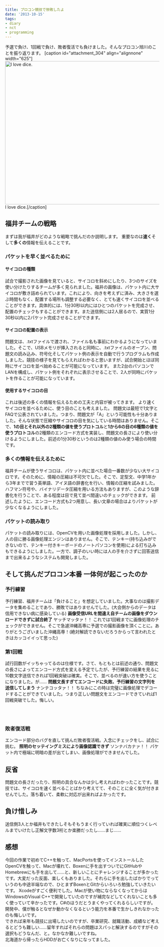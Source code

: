 ```yaml
---
title: プロコン競技で惨敗したよ
date: '2013-10-15'
tags:
- diary
- nct
- programming
---
```


予選で負け、1回戦で負け、敗者復活でも負けました。そんなプロコン旭川のことを振り返ります。
[caption id="attachment_304" align="alignnone" width="625"]<a href="http://unasuke.com/wp/wp-content/uploads/2013/10/IMG_0153.jpg"><img src="http://unasuke.com/wp/wp-content/uploads/2013/10/IMG_0153-1024x768.jpg" alt="I love dice." width="625" height="468" class="size-large wp-image-304" /></a> I love dice.[/caption]

<!--more-->

<h2>福井チームの戦略</h2>
まずは我が福井がどのような戦略で挑んだのか説明します。
重要なのは<strong>速く</strong>そして<strong>多くの</strong>情報を伝えることです。
<h3>パケットを早く並べるために</h3>
<h4>サイコロの種類</h4>
試合で撮影された画像を見ていると、サイコロを斜めにしたり、3つのサイズを使い分けたりするチームが多く見られました。福井の画像は、パケット内に大サイコロが敷き詰められています。これにより、向きを考えずに済み、大きさを選ぶ時間もなく、配置する場所も調整する必要なく、とても速くサイコロを並べることができます。具体的には、1分30秒以内にはひとつのパケットを完成させ、配置のチェックもすることができます。また送信側には2人居るので、実質1分30秒以内に2パケット完成させることができます。
<h4>サイコロの配置の表示</h4>
問題文は、.txtファイルで渡され、ファイル名も事前にわかるようになっていました。そこで、USBメモリが挿入されると同時に、.txtファイルのオープン、問題文の読み込み、符号化そしてパケット例の表示を自動で行うプログラムも作成しました。競技の様子を見てもらえればわかると思いますが、試合開始とほぼ同時にサイコロを並べ始めることが可能になっています。
また2台のパソコンでLANを構成し、パケット例をそれぞれに表示させることで、2人が同時にパケットを作ることが可能になっています。
<h4>使用するサイコロの目</h4>
これは後述の多くの情報を伝えるための工夫と内容が被ってきます。
より速くサイコロを並べるために、使う目のことも考えました。
問題文は最短で1文字とFAQで公表されていました。つまり、問題文が「A」という可能性も十分ありました。そんな状態で圧縮やサイコロの目を気にしている時間はありません。そこで、<strong>1の目とそれ以外の2種類の値を使うプロトコル</strong>と<strong>1から6の目の6種類の値を使うプロトコル</strong>の2種類のエンコード方式を実装し、問題文の長さにより使い分けるようにしました。前述の1分30秒というのは2種類の値のみ使う場合の時間です。

<h3>多くの情報を伝えるために</h3>
福井チームが使うサイコロは、パケット内に並べた場合一番数が少ない大サイコロです。そのために、情報の圧縮は不可欠でした。そこで、定型文、中学1年から3年までで習う英単語、アイヌ語の辞書化を行い、情報の圧縮を試みました。
ハフマン符号や、バイナリデータ圧縮を用いる方法もありますが、このような辞書化を行うことで、ある程度は目で見て並べ間違いのチェックができます。
前述したように、エンコード方式も2つ用意し、長い文章の場合はよりパケットが少なくなるようにしました。

<h3>パケットの読み取り</h3>
パケットの読み取りには、OpenCVを用いた画像処理を採用しました。しかし、人の目に勝る画像処理エンジンはありません。そこで、テンキー(持ち込みができないので、テンキー付きキーボードのノートパソコンを使用)による打ち込みもできるようにしました。一方で、調子のいい時には人の手を介さずに回答送信まで出来るようなシステムも開発しました。

<h2>そして挑んだプロコン本番 一体何が起こったのか</h2>
<h3>予行練習</h3>
予行練習、福井チームは「負けること」を想定していました。大事なのは撮影データを集めることであり、勝敗ではありませんでした。(大会側からのデータは信用できない病に感染している)
<strong>画像受信URLを間違え自チームの画像をダウンロードできずに試合終了</strong>
ヤッチマッタァ！！
これでは1回戦までに画像処理のチェックができません。そこで急遽沖縄高専に予選での撮影画像を頂くことに。ありがとうございました沖縄高専！(絶対解読できないだろうからって言われたときはカッコイイって思った)


<h3>第1回戦</h3>
試行回数がイッちゃってるのは仕様です。さて、もともとは前述の通り、問題文の長さによってエンコード方式を変える予定でしたが、予行練習の結果を見るに10数文字送信できれば1回戦突破は確実。そこで、並べるのが速い方を使うことになりました。が……
<strong>問題文長すぎてエンコードに失敗、予行練習の文字列を送信してしまう</strong>
ナンテコッタァ！！
ちなみにこの時は完璧に画像処理でデコードすることができていました。つまり正しい問題文をエンコードできていれば1回戦突破でした。悔しい。

<br><br>
<h3>敗者復活戦</h3>
エンコード部分のバグを直して挑んだ敗者復活戦。入念にチェックをし、試合に挑む。
<strong>照明のセッテイングミスにより画像認識できず</strong>
ソンナバカナァ！！
パケット内で極端に明暗の差が出てしまい、画像処理ができませんでした。

<h2>反省</h2>
問題文の長さだったり、照明の具合なんかは少し考えればわかったことです。競技では、サイコロを速く並べることばかり考えてて、そのことに全く気が付きませんでした。落ち着いて、柔軟に対応が出来ればよかったです。

<h2>負け惜しみ</h2>
送信側3人とか福井もできたしそもそもうまく行っていれば確実に順位つくレベルまでいけたし正解文字数3桁とか楽勝だったし……まじ……

<h2>感想</h2>
今回の作業で初めてC++を触って、MacPortsを使ってインストールしたOpenCVを触って、Macが壊れて、Boxenに手を出すついでにGitHubやHomebrewにも手を出して……と、新しいことにチャレンジすることが多かったです。大変だった反面、楽しくもありました。それらに手を出したばかりでっていうのも中途半端なので、ひとまずBoxenとGitからいろいろ勉強していきたいです。
Xcodeがすごく便利でした。Macが使い物にならなくなってからはWindowsのVisual C++で開発していたのですが補完などしてくれないことも多く使っていて辛かったです。C#のほうだとうまくやってくれるらしいですが。
開発中、僕が触るとなぜか動かなくなるという能力を本番で生かしきれなかったのも悔しいです。
<br>
できれば来年も競技に出場したいのですが、卒業研究、就職活動、成績など考えるとどうも難しい……留年すればそれらの問題はスパっと解決するのですがその選択もどうなんだ、と。なかなか難しいですね。
<br>
北海道から帰ったらHDDがお亡くなりになってました。
